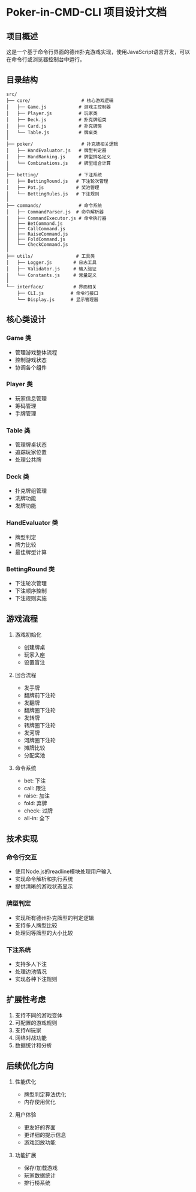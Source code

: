 # Poker-in-CMD-CLI 项目设计文档

## 项目概述
这是一个基于命令行界面的德州扑克游戏实现，使用JavaScript语言开发，可以在命令行或浏览器控制台中运行。

## 目录结构
```
src/
├── core/                   # 核心游戏逻辑
│   ├── Game.js            # 游戏主控制器
│   ├── Player.js          # 玩家类
│   ├── Deck.js            # 扑克牌组类
│   ├── Card.js            # 扑克牌类
│   └── Table.js           # 牌桌类
│
├── poker/                  # 扑克牌相关逻辑
│   ├── HandEvaluator.js   # 牌型判定器
│   ├── HandRanking.js     # 牌型排名定义
│   └── Combinations.js    # 牌型组合计算
│
├── betting/               # 下注系统
│   ├── BettingRound.js   # 下注轮次管理
│   ├── Pot.js            # 奖池管理
│   └── BettingRules.js   # 下注规则
│
├── commands/              # 命令系统
│   ├── CommandParser.js  # 命令解析器
│   ├── CommandExecutor.js # 命令执行器
│   ├── BetCommand.js
│   ├── CallCommand.js
│   ├── RaiseCommand.js
│   ├── FoldCommand.js
│   └── CheckCommand.js
│
├── utils/                # 工具类
│   ├── Logger.js        # 日志工具
│   ├── Validator.js     # 输入验证
│   └── Constants.js     # 常量定义
│
└── interface/           # 界面相关
    ├── CLI.js          # 命令行接口
    └── Display.js      # 显示管理器
```

## 核心类设计

### Game 类
- 管理游戏整体流程
- 控制游戏状态
- 协调各个组件

### Player 类
- 玩家信息管理
- 筹码管理
- 手牌管理

### Table 类
- 管理牌桌状态
- 追踪玩家位置
- 处理公共牌

### Deck 类
- 扑克牌组管理
- 洗牌功能
- 发牌功能

### HandEvaluator 类
- 牌型判定
- 牌力比较
- 最佳牌型计算

### BettingRound 类
- 下注轮次管理
- 下注顺序控制
- 下注规则实施

## 游戏流程

1. 游戏初始化
   - 创建牌桌
   - 玩家入座
   - 设置盲注

2. 回合流程
   - 发手牌
   - 翻牌前下注轮
   - 发翻牌
   - 翻牌圈下注轮
   - 发转牌
   - 转牌圈下注轮
   - 发河牌
   - 河牌圈下注轮
   - 摊牌比较
   - 分配奖池

3. 命令系统
   - bet: 下注
   - call: 跟注
   - raise: 加注
   - fold: 弃牌
   - check: 过牌
   - all-in: 全下

## 技术实现

### 命令行交互
- 使用Node.js的readline模块处理用户输入
- 实现命令解析和执行系统
- 提供清晰的游戏状态显示

### 牌型判定
- 实现所有德州扑克牌型的判定逻辑
- 支持多人牌型比较
- 处理同等牌型的大小比较

### 下注系统
- 支持多人下注
- 处理边池情况
- 实现各种下注规则

## 扩展性考虑

1. 支持不同的游戏变体
2. 可配置的游戏规则
3. 支持AI玩家
4. 网络对战功能
5. 数据统计和分析

## 后续优化方向

1. 性能优化
   - 牌型判定算法优化
   - 内存使用优化

2. 用户体验
   - 更友好的界面
   - 更详细的提示信息
   - 游戏回放功能

3. 功能扩展
   - 保存/加载游戏
   - 玩家数据统计
   - 排行榜系统